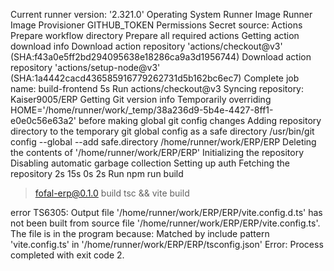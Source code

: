 Current runner version: '2.321.0'
Operating System
Runner Image
Runner Image Provisioner
GITHUB_TOKEN Permissions
Secret source: Actions
Prepare workflow directory
Prepare all required actions
Getting action download info
Download action repository 'actions/checkout@v3' (SHA:f43a0e5ff2bd294095638e18286ca9a3d1956744)
Download action repository 'actions/setup-node@v3' (SHA:1a4442cacd436585916779262731d5b162bc6ec7)
Complete job name: build-frontend
5s
Run actions/checkout@v3
Syncing repository: Kaiser9005/ERP
Getting Git version info
Temporarily overriding HOME='/home/runner/work/_temp/38a236d9-5b4e-4427-8ff1-e0e0c56e63a2' before making global git config changes
Adding repository directory to the temporary git global config as a safe directory
/usr/bin/git config --global --add safe.directory /home/runner/work/ERP/ERP
Deleting the contents of '/home/runner/work/ERP/ERP'
Initializing the repository
Disabling automatic garbage collection
Setting up auth
Fetching the repository
2s
15s
0s
2s
Run npm run build

> fofal-erp@0.1.0 build
> tsc && vite build

error TS6305: Output file '/home/runner/work/ERP/ERP/vite.config.d.ts' has not been built from source file '/home/runner/work/ERP/ERP/vite.config.ts'.
  The file is in the program because:
    Matched by include pattern 'vite.config.ts' in '/home/runner/work/ERP/ERP/tsconfig.json'
Error: Process completed with exit code 2.